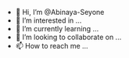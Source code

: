 - 👋 Hi, I’m @Abinaya-Seyone
- 👀 I’m interested in ...
- 🌱 I’m currently learning ...
- 💞️ I’m looking to collaborate on ...
- 📫 How to reach me ...

<!---
Abinaya-Seyone/Abinaya-Seyone is a ✨ special ✨ repository because its `README.md` (this file) appears on your GitHub profile.
You can click the Preview link to take a look at your changes.
--->
